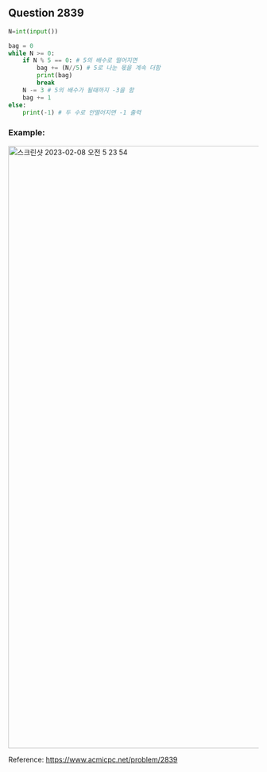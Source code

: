 ## Question 2839


```python 3
N=int(input())

bag = 0
while N >= 0:
    if N % 5 == 0: # 5의 배수로 떨어지면
        bag += (N//5) # 5로 나눈 몫을 계속 더함
        print(bag)
        break
    N -= 3 # 5의 배수가 될때까지 -3을 함
    bag += 1
else:
    print(-1) # 두 수로 안떨어지면 -1 출력

```


### Example:
<img width="1211" alt="스크린샷 2023-02-08 오전 5 23 54" src="https://user-images.githubusercontent.com/107760647/217356792-d1acb133-6782-430c-8820-44ece501aaaf.png">


Reference:
https://www.acmicpc.net/problem/2839
